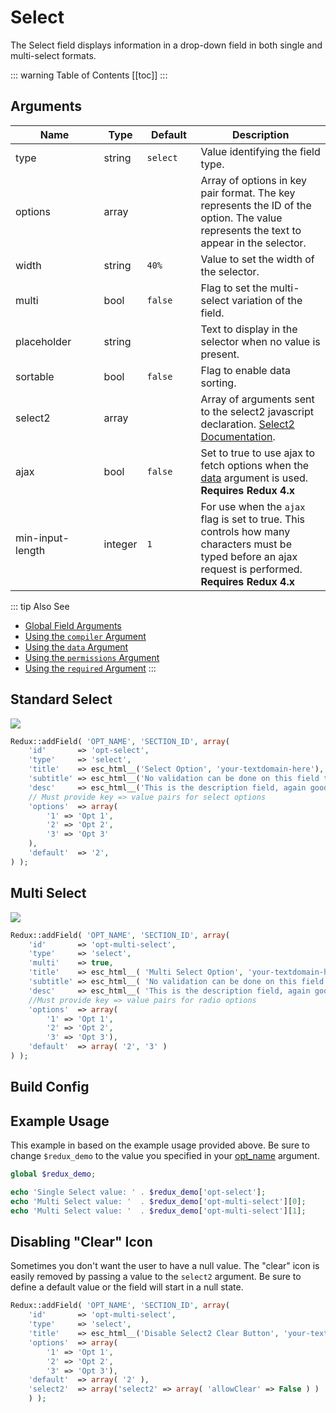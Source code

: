 # Select

The Select field displays information in a drop-down field in both single and multi-select formats.

::: warning Table of Contents
[[toc]]
:::

## Arguments
|<div style="width:125px;">Name</div>|Type|<div style="width:70px;">Default</div>|Description|
|--- |--- |--- |--- |
|type|string|`select`|Value identifying the field type.|
|options|array||Array of options in key pair format.  The key represents the ID of the option.  The value represents the text to appear in the selector.|
|width|string|`40%`|Value to set the width of the selector.|
|multi|bool|`false`|Flag to set the multi-select variation of the field.|
|placeholder|string||Text to display in the selector when no value is present.|
|sortable|bool|`false`|Flag to enable data sorting.|
|select2|array||Array of arguments sent to the select2 javascript declaration. [Select2 Documentation](https://select2.org/configuration/options-api).|
|ajax|bool|`false`|Set to true to use ajax to fetch options when the [data](../configuration/fields/data.md) argument is used. **Requires Redux 4.x**|
|min-input-length|integer|`1`|For use when the `ajax` flag is set to true. This controls how many characters must be typed before an ajax request is performed. **Requires Redux 4.x**|

::: tip Also See
- [Global Field Arguments](../configuration/fields/arguments.md)
- [Using the `compiler` Argument](../configuration/fields/compiler.md)
- [Using the `data` Argument](../configuration/fields/data.md)
- [Using the `permissions` Argument](../configuration/fields/permissions.md)
- [Using the `required` Argument](../configuration/fields/required.md)
:::

## Standard Select
![](https://f.cloud.github.com/assets/3412363/1569797/d77655e8-50d4-11e3-8580-cf1eba05ea7e.png)




```php
Redux::addField( 'OPT_NAME', 'SECTION_ID', array(
    'id'       => 'opt-select',
    'type'     => 'select',
    'title'    => esc_html__('Select Option', 'your-textdomain-here'), 
    'subtitle' => esc_html__('No validation can be done on this field type', 'your-textdomain-here'),
    'desc'     => esc_html__('This is the description field, again good for additional info.', 'your-textdomain-here'),
    // Must provide key => value pairs for select options
    'options'  => array(
        '1' => 'Opt 1',
        '2' => 'Opt 2',
        '3' => 'Opt 3'
    ),
    'default'  => '2',
) );
```

## Multi Select
![](https://f.cloud.github.com/assets/3412363/1569753/520e4200-50d2-11e3-85e4-7807855811a0.png)

```php
Redux::addField( 'OPT_NAME', 'SECTION_ID', array(
    'id'       => 'opt-multi-select',
    'type'     => 'select',
    'multi'    => true,
    'title'    => esc_html__( 'Multi Select Option', 'your-textdomain-here' ), 
    'subtitle' => esc_html__( 'No validation can be done on this field type', 'your-textdomain-here' ),
    'desc'     => esc_html__( 'This is the description field, again good for additional info.', 'your-textdomain-here' ),
    //Must provide key => value pairs for radio options
    'options'  => array(
        '1' => 'Opt 1',
        '2' => 'Opt 2',
        '3' => 'Opt 3'),
    'default'  => array( '2', '3' )
) );
```

## Build Config
<script>
import builder from './select.json';
export default {
    data () {
        return {
            builder: builder,
            defaults: {}
        };
    }
}
</script>
<builder :builder_json="builder" :builder_defaults="defaults" />


## Example Usage
This example in based on the example usage provided above. Be sure to change `$redux_demo` to the value you specified 
in your [opt_name](../configuration/global_arguments.md#opt_name) argument.

```php
global $redux_demo;

echo 'Single Select value: ' . $redux_demo['opt-select'];
echo 'Multi Select value: '  . $redux_demo['opt-multi-select'][0];
echo 'Multi Select value: '  . $redux_demo['opt-multi-select'][1];
```

## Disabling "Clear" Icon
Sometimes you don't want the user to have a null value. The "clear" icon is easily removed by passing a value to the 
`select2` argument. Be sure to define a default value or the field will start in a null state.

```php
Redux::addField( 'OPT_NAME', 'SECTION_ID', array(
    'id'       => 'opt-multi-select',
    'type'     => 'select',
    'title'    => esc_html__('Disable Select2 Clear Button', 'your-textdomain-here'), 
    'options'  => array(
        '1' => 'Opt 1',
        '2' => 'Opt 2',
        '3' => 'Opt 3'),
    'default'  => array( '2' ),
    'select2'  => array('select2' => array( 'allowClear' => False ) )
    ) );
```
